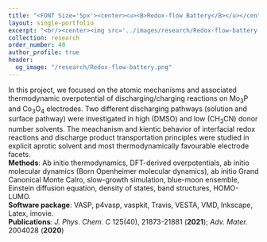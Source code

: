 ```yaml
---
title: "<FONT Size='5px'><center><u><B>Redox-flow Battery</B></u></center></FONT>"
layout: single-portfolio
excerpt: "<br/><center><img src='../images/research/Redox-flow-battery.png' style='width:200px;' alt=''></center>"
collection: research
order_number: 40
author_profile: true
header: 
  og_image: "/research/Redox-flow-battery.png"
---
```


In this project, we focused on the atomic mechanisms and associated thermodynamic overpotential of discharging/charging reactions on Mo<sub>3</sub>P and Co<sub>3</sub>O<sub>4</sub> electrodes. Two different discharging pathways (solution and surface pathway) were investigated in high (DMSO) and low (CH<sub>3</sub>CN) donor number solvents. The meachanism and kientic behavior of interfacial redox reactions and discharge product transportation principles were studied in explicit aprotic solvent and most thermodynamically favourable electrode facets. <br/> **Methods**: Ab initio thermodynamics, DFT-derived overpotentials, ab initio molecular dynamics (Born Openheimer molecular dynamics), ab initio Grand Canonical Monte Calro, slow-growth simulation, blue-moon ensemble, Einstein diffusion equation, density of states, band structures, HOMO-LUMO. <br/> **Software package**: VASP, p4vasp, vaspkit, Travis, VESTA, VMD, Inkscape, Latex, imovie. <br/> **Publications**: *J. Phys. Chem. C* 125(40), 21873-21881 (**2021**); *Adv. Mater.* 2004028 (**2020**)
